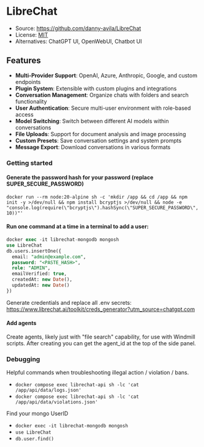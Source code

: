 # LibreChat
- Source: https://github.com/danny-avila/LibreChat
- License: [MIT](https://opensource.org/licenses/MIT)
- Alternatives: ChatGPT UI, OpenWebUI, Chatbot UI

## Features

- **Multi-Provider Support**: OpenAI, Azure, Anthropic, Google, and custom endpoints
- **Plugin System**: Extensible with custom plugins and integrations
- **Conversation Management**: Organize chats with folders and search functionality
- **User Authentication**: Secure multi-user environment with role-based access
- **Model Switching**: Switch between different AI models within conversations
- **File Uploads**: Support for document analysis and image processing
- **Custom Presets**: Save conversation settings and system prompts
- **Message Export**: Download conversations in various formats


### Getting started
#### Generate the password hash for your password (replace SUPER_SECURE_PASSWORD)
`docker run --rm node:20-alpine sh -c 'mkdir /app && cd /app && npm init -y >/dev/null && npm install bcryptjs >/dev/null && node -e "console.log(require(\"bcryptjs\").hashSync(\"SUPER_SECURE_PASSWORD\", 10))"'`

#### Run one command at a time in a terminal to add a user:
```sql
docker exec -it librechat-mongodb mongosh
use LibreChat
db.users.insertOne({
  email: "admin@example.com",
  password: "<PASTE_HASH>",
  role: "ADMIN",
  emailVerified: true,
  createdAt: new Date(),
  updatedAt: new Date()
})
```

Generate credentials and replace all .env secrets: https://www.librechat.ai/toolkit/creds_generator?utm_source=chatgpt.com

#### Add agents
Create agents, likely just with "file search" capability, for use with Windmill scripts. After creating you can get the agent_id at the top of the side panel.

### Debugging
Helpful commands when troubleshooting illegal action / violation / bans.
- `docker compose exec librechat-api sh -lc 'cat /app/api/data/logs.json'`
- `docker compose exec librechat-api sh -lc 'cat /app/api/data/violations.json'`

Find your mongo UserID
- `docker exec -it librechat-mongodb mongosh`
- `use LibreChat`
- `db.user.find()`
